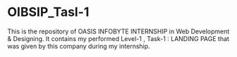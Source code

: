 # OIBSIP_Tasl-1
This is the repository of OASIS INFOBYTE INTERNSHIP in Web Development & Designing. It contains my performed Level-1 , Task-1 : LANDING PAGE that was given by this company during my internship. 
